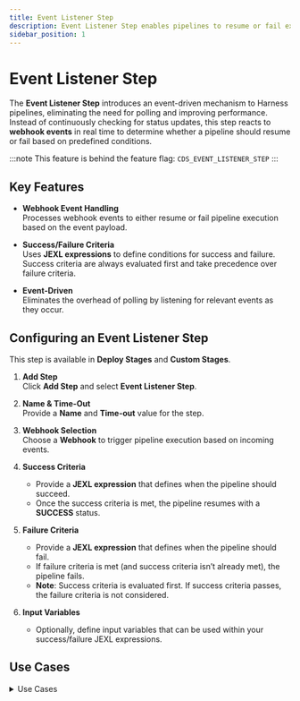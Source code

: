 ```yaml
---
title: Event Listener Step
description: Event Listener Step enables pipelines to resume or fail execution based on webhook events that meet predefined approval or rejection criteria
sidebar_position: 1
---
```


# Event Listener Step

The **Event Listener Step** introduces an event-driven mechanism to Harness pipelines, eliminating the need for polling and improving performance. Instead of continuously checking for status updates, this step reacts to **webhook events** in real time to determine whether a pipeline should resume or fail based on predefined conditions.

:::note
This feature is behind the feature flag: `CDS_EVENT_LISTENER_STEP`
:::

## Key Features

- **Webhook Event Handling**  
  Processes webhook events to either resume or fail pipeline execution based on the event payload.

- **Success/Failure Criteria**  
  Uses **JEXL expressions** to define conditions for success and failure. Success criteria are always evaluated first and take precedence over failure criteria.

- **Event-Driven**  
  Eliminates the overhead of polling by listening for relevant events as they occur.

## Configuring an Event Listener Step

This step is available in **Deploy Stages** and **Custom Stages**.

1. **Add Step**  
   Click **Add Step** and select **Event Listener Step**.

2. **Name & Time-Out**  
   Provide a **Name** and **Time-out** value for the step.

3. **Webhook Selection**  
   Choose a **Webhook** to trigger pipeline execution based on incoming events.

4. **Success Criteria**  
   - Provide a **JEXL expression** that defines when the pipeline should succeed.  
   - Once the success criteria is met, the pipeline resumes with a **SUCCESS** status.

5. **Failure Criteria**  
   - Provide a **JEXL expression** that defines when the pipeline should fail.  
   - If failure criteria is met (and success criteria isn’t already met), the pipeline fails.  
   - **Note**: Success criteria is evaluated first. If success criteria passes, the failure criteria is not considered.

6. **Input Variables**  
   - Optionally, define input variables that can be used within your success/failure JEXL expressions.

## Use Cases

<details>
<summary>Use Cases</summary>

Suppose the webhook payload received is:

```json
{
  "event": "ping",
  "data": {
    "success": true
  },
  "webhook": "EventListenerTest",
  "action": "SUCCESS"
}
```

1. Success Criteria: `<+event.payload.action> == "SUCCESS"`

Since action is "SUCCESS", the success criteria is met and the step succeeds.

2. Success Criteria: `<+event.payload.action> == "SUCCESS"`
Failure Criteria: `<+event.payload.webhook> == "EventListenerTest"`

Both conditions are met (action is "SUCCESS" and webhook is "EventListenerTest").
Because success criteria is evaluated first, the step succeeds.

3. Success Criteria: `<+event.payload.action> == "Null"`
Failure Criteria: `<+event.payload.webhook> == "EventListenerTest"`

The success criteria fails (action is not "Null").
The failure criteria passes (webhook is "EventListenerTest").
The step fails.

4. Neither Criteria Met

If neither the success nor failure criteria is met, the step waits for additional events that might match until the time-out is reached.

</details>
